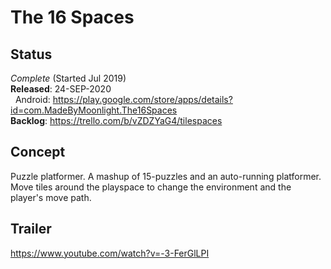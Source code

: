 # The 16 Spaces

## Status
  _Complete_ (Started Jul 2019)  
  **Released**: 24-SEP-2020  
  &nbsp;&nbsp;Android: https://play.google.com/store/apps/details?id=com.MadeByMoonlight.The16Spaces  
  **Backlog**: https://trello.com/b/vZDZYaG4/tilespaces

## Concept
  Puzzle platformer. A mashup of 15-puzzles and an auto-running platformer. Move tiles around the playspace to change the environment and the player's move path. 
  
## Trailer
  https://www.youtube.com/watch?v=-3-FerGlLPI
  

